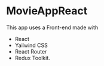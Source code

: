 # MovieAppReact

This app uses a Front-end made with 
- React
- Yailwind CSS 
- React Router
- Redux Toolkit.
